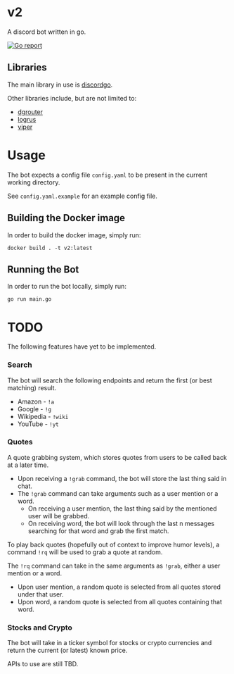 # v2

A discord bot written in go.

[![Go report](http://goreportcard.com/badge/cabrinha/v2)](http://goreportcard.com/report/cabrinha/v2)

## Libraries

The main library in use is [discordgo](https://github.com/bwmarrin/discordgo).

Other libraries include, but are not limited to:

* [dgrouter](https://github.com/Necroforger/dgrouter)
* [logrus](https://github.com/sirupsen/logrus)
* [viper](https://github.com/spf13/viper)

# Usage

The bot expects a config file `config.yaml` to be present in the current working directory.

See `config.yaml.example` for an example config file.

## Building the Docker image

In order to build the docker image, simply run: 

```
docker build . -t v2:latest
```

## Running the Bot

In order to run the bot locally, simply run:

```
go run main.go
```

# TODO

The following features have yet to be implemented.

### Search

The bot will search the following endpoints and return the first (or best matching) result.

* Amazon - `!a`
* Google - `!g`
* Wikipedia - `!wiki`
* YouTube - `!yt`

### Quotes

A quote grabbing system, which stores quotes from users to be called back at a later time.

* Upon receiving a `!grab` command, the bot will store the last thing said in chat.
* The `!grab` command can take arguments such as a user mention or a word.
  * On receiving a user mention, the last thing said by the mentioned user will be grabbed.
  * On receiving word, the bot will look through the last n messages searching for that word and grab the first match.
  
To play back quotes (hopefully out of context to improve humor levels), a command `!rq` will be used to grab a quote at random.

The `!rq` command can take in the same arguments as `!grab`, either a user mention or a word.

* Upon user mention, a random quote is selected from all quotes stored under that user.
* Upon word, a random quote is selected from all quotes containing that word.

### Stocks and Crypto

The bot will take in a ticker symbol for stocks or crypto currencies and return the current (or latest) known price.

APIs to use are still TBD.
